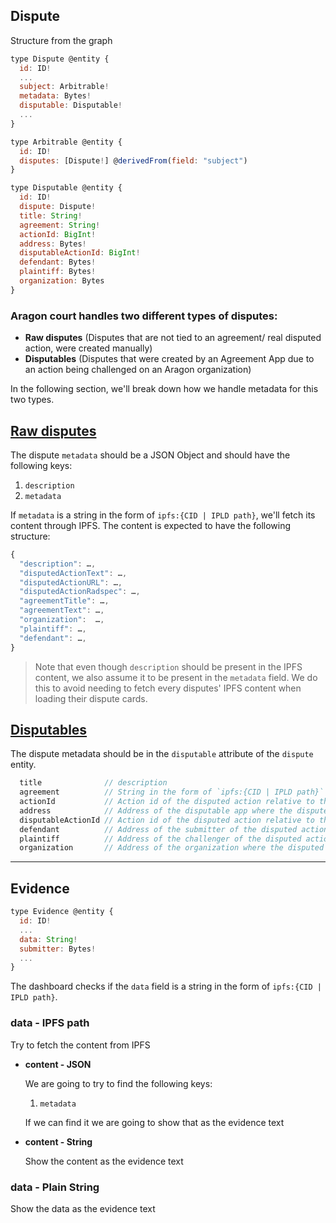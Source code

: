 
## Dispute

Structure from the graph

```javascript
type Dispute @entity {
  id: ID!
  ...
  subject: Arbitrable!
  metadata: Bytes!
  disputable: Disputable!
  ...
}
```

```javascript
type Arbitrable @entity {
  id: ID!
  disputes: [Dispute!] @derivedFrom(field: "subject")
}
```

```javascript
type Disputable @entity {
  id: ID!
  dispute: Dispute!
  title: String!
  agreement: String!
  actionId: BigInt!
  address: Bytes!
  disputableActionId: BigInt!
  defendant: Bytes!
  plaintiff: Bytes!
  organization: Bytes
}
```

### Aragon court handles two different types of disputes:

- **Raw disputes** (Disputes that are not tied to an agreement/ real disputed action, were created manually)
- **Disputables** (Disputes that were created by an Agreement App due to an action being challenged on an Aragon organization)

In the following section, we'll break down how we handle metadata for this two types.

## <u>Raw disputes</u>

The dispute `metadata` should be a JSON Object and should have the following keys:
1. `description`
2. `metadata`

If `metadata` is a string in the form of `ipfs:{CID | IPLD path}`, we'll fetch its content through IPFS.
The content is expected to have the following structure:

```javascript
{
  "description": …,
  "disputedActionText": …,
  "disputedActionURL": …,
  "disputedActionRadspec": …,
  "agreementTitle": …,
  "agreementText": …,
  "organization":  …,
  "plaintiff": …,
  "defendant": …,
}
```

> Note that even though `description` should be present in the IPFS content, we also assume it to be present in the `metadata` field. We do this to avoid needing to fetch every disputes' IPFS content when loading their dispute cards.

## <u>Disputables</u>

The dispute metadata should be in the `disputable` attribute of the `dispute` entity.

```javascript
  title              // description
  agreement          // String in the form of `ipfs:{CID | IPLD path}` corresponding to the agreement content
  actionId           // Action id of the disputed action relative to the agreement app
  address            // Address of the disputable app where the disputed action is taking place
  disputableActionId // Action id of the disputed action relative to the disputable app (e.g. in the context of the disputable voting app, if a vote is being disputed, disputableActionId si the vote id)
  defendant          // Address of the submitter of the disputed action
  plaintiff          // Address of the challenger of the disputed action
  organization       // Address of the organization where the disputed action is taking place
```

---

## Evidence

```javascript
type Evidence @entity {
  id: ID!
  ...
  data: String!
  submitter: Bytes!
  ...
}
```

The dashboard checks if the `data` field is a string in the form of `ipfs:{CID | IPLD path}`.

### data - IPFS path

Try to fetch the content from IPFS

  - **content - JSON**

      We are going to try to find the following keys:

       1. `metadata`

      If we can find it we are going to show that as the evidence text

  - **content - String**
      
      Show the content as the evidence text

### data - Plain String

Show the data as the evidence text
